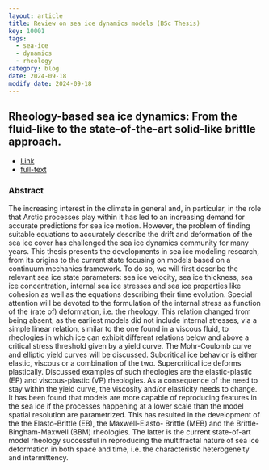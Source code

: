 ```yaml
---
layout: article
title: Review on sea ice dynamics models (BSc Thesis)
key: 10001
tags: 
  - sea-ice
  - dynamics
  - rheology
category: blog
date: 2024-09-18 
modify_date: 2024-09-18
---
```


## Rheology-based sea ice dynamics: From the fluid-like to the state-of-the-art solid-like brittle approach.

- [Link](http://amslaurea.unibo.it/30307/)
- [full-text](https://amslaurea.unibo.it/30307/1/BsC-thesis-zanotti-niccolo.pdf)

### Abstract
The increasing interest in the climate in general and, in particular, in the role that Arctic processes play within it
has led to an increasing demand for accurate predictions for sea ice motion. However, the problem of finding suitable
equations to accurately describe the drift and deformation of the sea ice cover has challenged the sea ice dynamics
community for many years.
This thesis presents the developments in sea ice modeling research, from its origins to the current state focusing
on models based on a continuum mechanics framework. To do so, we will first describe the relevant sea ice state parameters:
sea ice velocity, sea ice thickness, sea ice concentration, internal sea ice stresses and sea ice properties like cohesion
as well as the equations describing their time evolution. Special attention will be devoted to the formulation of the
internal stress as function of the (rate of) deformation, i.e. the rheology. 
This relation changed from being absent, as the earliest models did not include internal stresses, via a simple linear relation,
similar to the one found in a viscous fluid, to rheologies in which ice can exhibit different relations below and above
a critical stress threshold given by a yield curve. The Mohr-Coulomb curve and elliptic yield curves will be discussed.
Subcritical ice behavior is either elastic, viscous or a combination of the two. Supercritical ice deforms plastically.
Discussed examples of such rheologies are the elastic-plastic (EP) and viscous-plastic (VP) rheologies.
As a consequence of the need to stay within the yield curve, the viscosity and/or elasticity needs to change.
It has been found that models are more capable of reproducing features in the sea ice if the processes happening at a 
lower scale than the model spatial resolution are parametrized. This has resulted in the development of the the
Elasto-Brittle (EB), the Maxwell-Elasto- Brittle (MEB) and the Brittle-Bingham-Maxwell (BBM) rheologies. 
The latter is the current state-of-art model rheology successful in reproducing the multifractal nature of sea ice
deformation in both space and time, i.e. the characteristic heterogeneity and intermittency.
